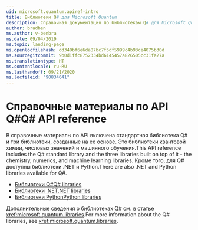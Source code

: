```yaml
---
uid: microsoft.quantum.apiref-intro
title: Библиотеки Q# для Microsoft Quantum
description: Справочная документация по библиотекам Q# для Microsoft Quantum
author: bradben
ms.author: v-benbra
ms.date: 09/04/2019
ms.topic: landing-page
ms.openlocfilehash: dd340bf6e6da87bc7f5df5999c4b93ce4075b30d
ms.sourcegitcommit: 9b0d1ffc8752334bd6145457a826505cc31fa27a
ms.translationtype: HT
ms.contentlocale: ru-RU
ms.lasthandoff: 09/21/2020
ms.locfileid: "90834641"
---
```

# <a name="q-api-reference"></a><span data-ttu-id="541b4-103">Справочные материалы по API Q#</span><span class="sxs-lookup"><span data-stu-id="541b4-103">Q# API reference</span></span> #

<span data-ttu-id="541b4-104">В справочные материалы по API включена стандартная библиотека Q# и три библиотеки, созданные на ее основе. Это библиотеки квантовой химии, числовых значений и машинного обучения.</span><span class="sxs-lookup"><span data-stu-id="541b4-104">This API reference includes the Q# standard library and the three libraries built on top of it - the chemistry, numerics, and machine learning libraries.</span></span> <span data-ttu-id="541b4-105">Кроме того, для Q# доступны библиотеки .NET и Python.</span><span class="sxs-lookup"><span data-stu-id="541b4-105">There are also .NET and Python libraries available for Q#.</span></span>

- [<span data-ttu-id="541b4-106">Библиотеки Q#</span><span class="sxs-lookup"><span data-stu-id="541b4-106">Q# libraries</span></span>](xref:microsoft.quantum.qsharplibintro)
- [<span data-ttu-id="541b4-107">Библиотеки .NET</span><span class="sxs-lookup"><span data-stu-id="541b4-107">.NET libraries</span></span>](xref:microsoft.quantum.dotnetlibsintro)
- [<span data-ttu-id="541b4-108">Библиотеки Python</span><span class="sxs-lookup"><span data-stu-id="541b4-108">Python libraries</span></span>](https://docs.microsoft.com/python/qsharp-core/qsharp)

<span data-ttu-id="541b4-109">Дополнительные сведения о библиотеках Q# см. в статье <xref:microsoft.quantum.libraries>.</span><span class="sxs-lookup"><span data-stu-id="541b4-109">For more information about the Q# libraries, see <xref:microsoft.quantum.libraries>.</span></span>

